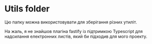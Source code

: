 # Utils folder

Цю папку можна використовувати для зберігання різних утиліт.

На жаль, я не знайшов плагіна fastify із підтримкою Typescript для надсилання електронних листів, який би підходив для мого проекту.